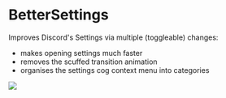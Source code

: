 # BetterSettings

Improves Discord's Settings via multiple (toggleable) changes:
- makes opening settings much faster
- removes the scuffed transition animation
- organises the settings cog context menu into categories

![](https://github.com/Rivercord/Rivercord/assets/45497981/e8d67a95-3909-4be5-8281-8cf9d2f1c30e)

